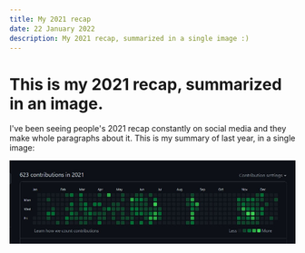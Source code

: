 ```yaml
---
title: My 2021 recap
date: 22 January 2022
description: My 2021 recap, summarized in a single image :)
---
```


# This is my 2021 recap, summarized in an image.

I've been seeing people's 2021 recap constantly on social media and they make whole paragraphs about it. This is my summary of last year, in a single image:

![Recap](https://raw.githubusercontent.com/anshuman9999/portfolio/main/public/assets/images/recap.jpg)
